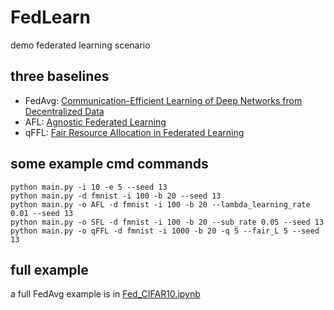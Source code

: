 # FedLearn
demo federated learning scenario

## three baselines

- FedAvg: [Communication-Efficient Learning of Deep Networks from Decentralized Data](https://arxiv.org/abs/1602.05629)
- AFL: [Agnostic Federated Learning](https://arxiv.org/abs/1902.00146)
- qFFL: [Fair Resource Allocation in Federated Learning](https://openreview.net/forum?id=ByexElSYDr)

## some example cmd commands

```
python main.py -i 10 -e 5 --seed 13
python main.py -d fmnist -i 100 -b 20 --seed 13
python main.py -o AFL -d fmnist -i 100 -b 20 --lambda_learning_rate 0.01 --seed 13
python main.py -o SFL -d fmnist -i 100 -b 20 --sub_rate 0.05 --seed 13
python main.py -o qFFL -d fmnist -i 1000 -b 20 -q 5 --fair_L 5 --seed 13
```

## full example 

a full FedAvg example is in [Fed_CIFAR10.ipynb](https://github.com/zhaolotelli/FedLearn/blob/master/Fed_CIFAR10.ipynb)
